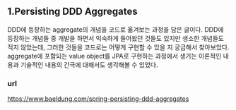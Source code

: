 ## 1.Persisting DDD Aggregates

DDD에 등장하는 aggregate의 개념을 코드로 옮겨보는 과정을 담은 글이다. DDD에 등장하는 개념들 중 개발을 하면서 익숙하게 들어왔던 것들도 있지만 생소한 개념들도 적지 않았는데, 그러한 것들을 코드로는 어떻게 구현할 수 있을 지 궁금해서 찾아보았다. aggregate에 포함되는 value object를 JPA로 구현하는 과정에서 생기는 이론적인 내용과 기술적인 내용의 간극에 대해서도 생각해볼 수 있었다.

### url
https://www.baeldung.com/spring-persisting-ddd-aggregates
